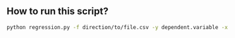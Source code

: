 ## How to run this script?

```bash
python regression.py -f direction/to/file.csv -y dependent.variable -x independant.variable
```

